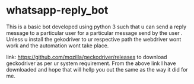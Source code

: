 # whatsapp-reply_bot
This is a basic  bot developed using python 3 such that u can send a reply message to a particular user for a particular message send by the user .
Unless u install the gekodriver to ur respective path the webdriver wont work and the automation wont take place.

link: https://github.com/mozilla/geckodriver/releases to download geckodriver as per ur system requirement.
From the above link I have downloaded and hope that will hellp you out the same as the way it did for me.
